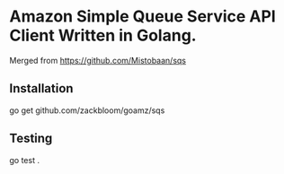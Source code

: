 Amazon Simple Queue Service API Client Written in Golang.
=========================================================

Merged from https://github.com/Mistobaan/sqs

Installation
------------

   go get github.com/zackbloom/goamz/sqs


Testing
-------

   go test .
